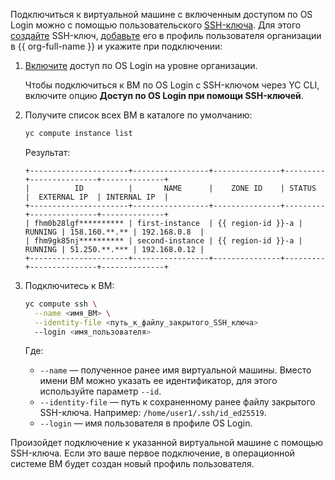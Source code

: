 Подключиться к виртуальной машине с включенным доступом по OS Login можно с помощью пользовательского [SSH-ключа](../../glossary/ssh-keygen.md). Для этого [создайте](../../compute/operations/vm-connect/ssh.md#creating-ssh-keys) SSH-ключ, [добавьте](../../organization/operations/add-ssh.md) его в профиль пользователя организации в {{ org-full-name }} и укажите при подключении:

1. [Включите](../../organization/operations/os-login-access.md) доступ по OS Login на уровне организации.

    Чтобы подключиться к ВМ по OS Login с SSH-ключом через YC CLI, включите опцию **Доступ по OS Login при помощи SSH-ключей**.

1. Получите список всех ВМ в каталоге по умолчанию:

    ```bash
    yc compute instance list
    ```

    Результат:

    ```text
    +----------------------+-----------------+---------------+---------+---------------+--------------+
    |          ID          |       NAME      |    ZONE ID    | STATUS  |  EXTERNAL IP  | INTERNAL IP  |
    +----------------------+-----------------+---------------+---------+---------------+--------------+
    | fhm0b28lgf********** | first-instance  | {{ region-id }}-a | RUNNING | 158.160.**.** | 192.168.0.8  |
    | fhm9gk85nj********** | second-instance | {{ region-id }}-a | RUNNING | 51.250.**.*** | 192.168.0.12 |
    +----------------------+-----------------+---------------+---------+---------------+--------------+
    ```

1. Подключитесь к ВМ:

    ```bash
    yc compute ssh \
      --name <имя_ВМ> \
      --identity-file <путь_к_файлу_закрытого_SSH_ключа>
      --login <имя_пользователя>
    ```

    Где:

    * `--name` — полученное ранее имя виртуальной машины. Вместо имени ВМ можно указать ее идентификатор, для этого используйте параметр `--id`.
    * `--identity-file` — путь к сохраненному ранее файлу закрытого SSH-ключа. Например: `/home/user1/.ssh/id_ed25519`. 
    * `--login` — имя пользователя в профиле OS Login.

Произойдет подключение к указанной виртуальной машине с помощью SSH-ключа. Если это ваше первое подключение, в операционной системе ВМ будет создан новый профиль пользователя.